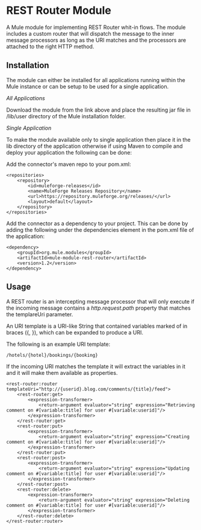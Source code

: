 REST Router Module
===========

A Mule module for implementing REST Router whit-in flows. The module includes a custom router that will dispatch the message to the inner message processors as long as the URI matches and the processors are attached to the right HTTP method.

Installation
------------

The module can either be installed for all applications running within the Mule instance or can be setup to be used
for a single application.

*All Applications*

Download the module from the link above and place the resulting jar file in
/lib/user directory of the Mule installation folder.

*Single Application*

To make the module available only to single application then place it in the
lib directory of the application otherwise if using Maven to compile and deploy
your application the following can be done:

Add the connector's maven repo to your pom.xml:

    <repositories>
        <repository>
            <id>muleforge-releases</id>
            <name>MuleForge Releases Repository</name>
            <url>https://repository.muleforge.org/releases/</url>
            <layout>default</layout>
        </repository>
    </repositories>

Add the connector as a dependency to your project. This can be done by adding
the following under the dependencies element in the pom.xml file of the
application:

    <dependency>
        <groupId>org.mule.modules</groupId>
        <artifactId>mule-module-rest-router</artifactId>
        <version>1.2</version>
    </dependency>

Usage
-----

A REST router is an intercepting message processor that will only execute if the incoming message
contains a _http.request.path_ property that matches the templareUri parameter.

An URI template is a URI-like String that contained variables marked of in
braces ({, }), which can be expanded to produce a URI.

The following is an example URI template:

	/hotels/{hotel}/bookings/{booking}

If the incoming URI matches the template it will extract the variables in it and it will make them available as
properties.

	<rest-router:router templateUri="http://{userid}.blog.com/comments/{title}/feed">
	    <rest-router:get>
	        <expression-transformer>
	            <return-argument evaluator="string" expression="Retrieving comment on #[variable:title] for user #[variable:userid]"/>
	        </expression-transformer>
	    </rest-router:get>
	    <rest-router:put>
	        <expression-transformer>
	            <return-argument evaluator="string" expression="Creating comment on #[variable:title] for user #[variable:userid]"/>
	        </expression-transformer>
	    </rest-router:put>
	    <rest-router:post>
	        <expression-transformer>
	            <return-argument evaluator="string" expression="Updating comment on #[variable:title] for user #[variable:userid]"/>
	        </expression-transformer>
	    </rest-router:post>
	    <rest-router:delete>
	        <expression-transformer>
	            <return-argument evaluator="string" expression="Deleting comment on #[variable:title] for user #[variable:userid]"/>
	        </expression-transformer>
	    </rest-router:delete>
	</rest-router:router>

